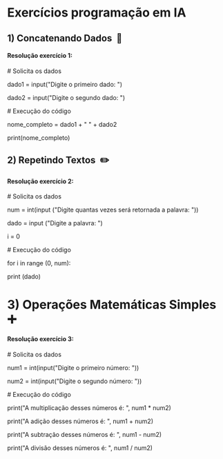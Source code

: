 # Exercícios programação em IA



## 1) Concatenando Dados ​ :minidisc:

#### Resolução exercício 1:

\# Solicita os dados

dado1 = input("Digite o primeiro dado: ")

dado2 = input("Digite o segundo dado: ")

\# Execução do código

nome_completo = dado1 + " " + dado2

print(nome_completo)  



## 2) Repetindo Textos ​ :pencil2:

#### Resolução exercício 2:

\# Solicita os dados

num = int(input ("Digite quantas vezes será retornada a palavra: "))

dado = input ("Digite a palavra: ")

i = 0

\# Execução do código

for i in range (0, num):

print (dado) 



# 3) Operações Matemáticas Simples  :heavy_plus_sign: 

#### Resolução exercício 3:

\# Solicita os dados

num1 = int(input("Digite o primeiro número: "))

num2 = int(input("Digite o segundo número: "))

\# Execução do código

print("A multiplicação desses números é: ", num1 * num2)

print("A adição desses números é: ", num1 + num2)

print("A subtração desses números é: ", num1 - num2)

print("A divisão desses números é: ", num1 / num2)



